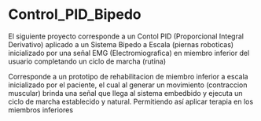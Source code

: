# Control_PID_Bipedo

El siguiente proyecto corresponde a un Contol PID (Proporcional Integral Derivativo) 
aplicado a un Sistema Bipedo a Escala (piernas roboticas)
inicializado por una señal EMG (Electromiografica) en miembro inferior del usuario
completando un ciclo de marcha (rutina)

Corresponde a un prototipo de rehabilitacion de miembro inferior a escala 
inicializado por el paciente, el cual al generar un movimiento (contraccion muscular)
brinda una señal que llega al sistema embedbido y ejecuta un ciclo de marcha establecido
y natural. Permitiendo así aplicar terapia en los miembros inferiores 

